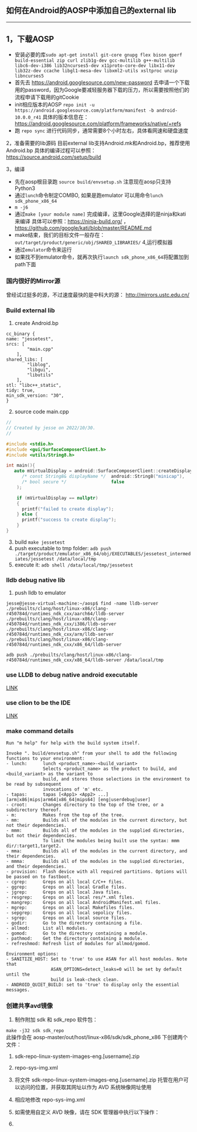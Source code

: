 ## 如何在Android的AOSP中添加自己的external lib
---
1，下载AOSP
---
* 安装必要的库`sudo apt-get install git-core gnupg flex bison gperf build-essential zip curl zlib1g-dev gcc-multilib g++-multilib libc6-dev-i386 lib32ncurses5-dev x11proto-core-dev libx11-dev lib32z-dev ccache libgl1-mesa-dev libxml2-utils xsltproc unzip libncurses5`
* 首先去 https://android.googlesource.com/new-password 去申请一个下载用的password，因为Google要减轻服务器下载的压力，所以需要按照他们的流程申请下载用的gitCookie
* init相应版本的AOSP 
`repo init -u https://android.googlesource.com/platform/manifest -b android-10.0.0_r41`
具体的版本信息在：https://android.googlesource.com/platform/frameworks/native/+refs
* 跑 `repo sync` 进行代码同步，通常需要8个小时左右，具体看网速和硬盘速度

2，准备需要的lib源码
目前external lib支持Android.mk和Android.bp，推荐使用Android.bp
具体的编译过程可以参照：
https://source.android.com/setup/build

3，编译
* 先在aosp根目录跑 `source build/envsetup.sh`
注意现在aosp只支持Python3
* 通过`lunch`命令制定COMBO, 如果是跑emulator 可以用命令`lunch sdk_phone_x86_64`
* `m -j6`
* 通过`make [your module name]` 完成编译，这里Google选择的是ninja和kati来编译
具体可以参照：https://ninja-build.org/ ，https://github.com/google/kati/blob/master/README.md 
* make结束，我们的目标文件一般存在：
`out/target/product/generic/obj/SHARED_LIBRARIES/`
4,运行模拟器
* 通过`emulator`命令来运行
* 如果找不到emulator命令，就再次执行`launch sdk_phone_x86_64`将配置加到path下面

### 国内很好的Mirror源
曾经试过挺多的源，不过速度最快的是中科大的源：
http://mirrors.ustc.edu.cn/

### Build external lib
1. create Android.bp

```
cc_binary {
name: "jessetest",
srcs: [
        "main.cpp"
    ],
shared_libs: [
        "liblog",
        "libgui",
        "libutils"
    ],
stl: "libc++_static",
tidy: true,
min_sdk_version: "30",
}
```
2.  source code main.cpp
```C++
//
// Created by jesse on 2022/10/30.
//

#include <stdio.h>
#include <gui/SurfaceComposerClient.h>
#include <utils/String8.h>

int main(){
   auto mVirtualDisplay = android::SurfaceComposerClient::createDisplay(
      /* const String8& displayName */  android::String8("minicap"),
      /* bool secure */                 false
    );

    if (mVirtualDisplay == nullptr)
    {
      printf("failed to create display");
    } else {
      printf("success to create display");
    }
}
```
3. build `make jessetest`
4. push executable to tmp folder: `adb push ./target/product/emulator_x86_64/obj/EXECUTABLES/jessetest_intermediates/jessetest /data/local/tmp`
5. execute it: `adb shell /data/local/tmp/jessetest`

### lldb debug native lib
1. push lldb to emulator
```
jesse@jesse-virtual-machine:~/aosp$ find -name lldb-server
./prebuilts/clang/host/linux-x86/clang-r450784d/runtimes_ndk_cxx/aarch64/lldb-server
./prebuilts/clang/host/linux-x86/clang-r450784d/runtimes_ndk_cxx/i386/lldb-server
./prebuilts/clang/host/linux-x86/clang-r450784d/runtimes_ndk_cxx/arm/lldb-server
./prebuilts/clang/host/linux-x86/clang-r450784d/runtimes_ndk_cxx/x86_64/lldb-server
```
`adb push ./prebuilts/clang/host/linux-x86/clang-r450784d/runtimes_ndk_cxx/x86_64/lldb-server /data/local/tmp`  

### use LLDB to debug native android executable
[LINK](https://github.com/JesseCodeBones/JesseCodeBones.github.io/blob/main/markdowns/ocean/Android/lldb_debug.md)

### use clion to be the IDE
[LINK](https://github.com/JesseCodeBones/JesseCodeBones.github.io/blob/main/markdowns/ocean/Android/clion_ide.md)
### make command details
```
Run "m help" for help with the build system itself.

Invoke ". build/envsetup.sh" from your shell to add the following functions to your environment:
- lunch:      lunch <product_name>-<build_variant>
              Selects <product_name> as the product to build, and <build_variant> as the variant to
              build, and stores those selections in the environment to be read by subsequent
              invocations of 'm' etc.
- tapas:      tapas [<App1> <App2> ...] [arm|x86|mips|arm64|x86_64|mips64] [eng|userdebug|user]
- croot:      Changes directory to the top of the tree, or a subdirectory thereof.
- m:          Makes from the top of the tree.
- mm:         Builds all of the modules in the current directory, but not their dependencies.
- mmm:        Builds all of the modules in the supplied directories, but not their dependencies.
              To limit the modules being built use the syntax: mmm dir/:target1,target2.
- mma:        Builds all of the modules in the current directory, and their dependencies.
- mmma:       Builds all of the modules in the supplied directories, and their dependencies.
- provision:  Flash device with all required partitions. Options will be passed on to fastboot.
- cgrep:      Greps on all local C/C++ files.
- ggrep:      Greps on all local Gradle files.
- jgrep:      Greps on all local Java files.
- resgrep:    Greps on all local res/*.xml files.
- mangrep:    Greps on all local AndroidManifest.xml files.
- mgrep:      Greps on all local Makefiles files.
- sepgrep:    Greps on all local sepolicy files.
- sgrep:      Greps on all local source files.
- godir:      Go to the directory containing a file.
- allmod:     List all modules.
- gomod:      Go to the directory containing a module.
- pathmod:    Get the directory containing a module.
- refreshmod: Refresh list of modules for allmod/gomod.

Environment options:
- SANITIZE_HOST: Set to 'true' to use ASAN for all host modules. Note that
                 ASAN_OPTIONS=detect_leaks=0 will be set by default until the
                 build is leak-check clean.
- ANDROID_QUIET_BUILD: set to 'true' to display only the essential messages.
```

### 创建共享avd镜像

1. 制作附加 sdk 和 sdk_repo 软件包：

`make -j32 sdk sdk_repo`  
此操作会在 aosp-master/out/host/linux-x86/sdk/sdk_phone_x86 下创建两个文件：  
  1. sdk-repo-linux-system-images-eng.[username].zip
  2. repo-sys-img.xml

2. 将文件 sdk-repo-linux-system-images-eng.[username].zip 托管在用户可以访问的位置，并获取其网址以作为 AVD 系统映像网址使用  
3. 相应地修改 repo-sys-img.xml
4. 如需使用自定义 AVD 映像，请在 SDK 管理器中执行以下操作：
  1. 
